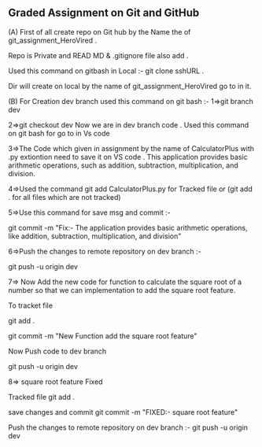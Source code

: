 ## Graded Assignment on Git and GitHub ######################################################################################################################

(A) First of all create repo on Git hub by the Name the of git_assignment_HeroVired .

Repo is Private and READ MD & .gitignore file also add .

Used this command on gitbash in Local :- git clone sshURL .

Dir will create on local by the name of git_assignment_HeroVired go to in it.

(B) For Creation dev branch used this command on git bash :- 
1=>git branch dev

2=>git checkout dev
Now we are in dev branch 
code . Used this command on git bash for go to in Vs code  

3=>The Code which given in assignment by the name of CalculatorPlus with .py extiontion need to save it on VS code .
This application provides basic arithmetic operations, such as addition, subtraction, multiplication, and division. 

4=>Used the command git add  CalculatorPlus.py for Tracked file or (git add . for all files which are not tracked)

5=>Use this command for save msg and commit :- 

git commit -m "Fix:- The application provides basic arithmetic operations, like  addition, subtraction, multiplication, and division"

6=>Push the changes to remote repository on dev branch :- 

git push -u origin dev

7=> Now Add the new code for function to calculate the square root of a number so that we can implementation to add the square root feature.

To tracket file 

git add .  

git commit -m "New Function add the square root feature"

Now Push code to dev branch 

git push -u origin dev

8=> square root feature Fixed 

Tracked file
git add .

save changes and commit
git commit -m "FIXED:- square root feature"

Push the changes to remote repository on dev branch :- 
git push -u origin dev
